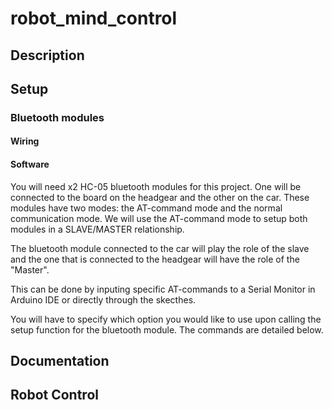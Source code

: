 # robot_mind_control

## Description


## Setup

### Bluetooth modules

#### Wiring

#### Software

You will need x2 HC-05 bluetooth modules for this project. One will be connected to the board on the headgear and the other on the car. These modules have two modes: the AT-command mode and the normal communication mode. We will use the AT-command mode to setup both modules in a SLAVE/MASTER relationship. 

The bluetooth module connected to the car will play the role of the slave and the one that is connected to the headgear will have the role of the "Master".

This can be done by inputing specific AT-commands to a Serial Monitor in Arduino IDE or directly through the skecthes.

You will have to specify which option you would like to use upon calling the setup function for the bluetooth module. The commands are detailed below.

## Documentation


## Robot Control

